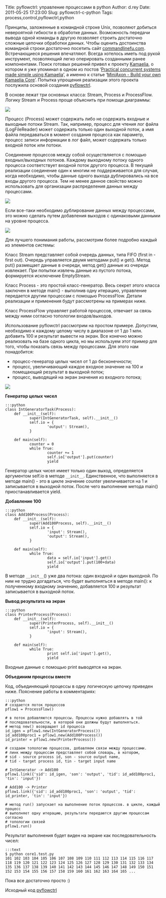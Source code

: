 Title: pyflowctrl: управление процеcсами в python
Author: d.rey
Date: 2011-05-25 17:23:00
Slug: pyflowctrl-c-python
Tags: process,control,pyflowctrl,python

Принципы, заложенные в командной строке Unix, позволяют добиться невероятной гибкости в обработке данных. Возможность передачи вывода одной команды в другую позволяет строить достаточно сложные цепочки обработки данных. Чтобы оценить достоинства командной строки достаточно посетить сайт [commandlinefu.com](http://www.commandlinefu.com/commands/browse). Встречающиеся решения впечатляют. Всегда хотелось иметь под рукой инструмент, позволяющий легко оперировать созданными ранее компонентами. Поиск готовых решений привел к проекту [Kamaelia](http://www.kamaelia.org/Home.html), о котором я уже упоминал в одном из постов ‘[Practical concurrent systems made simple using Kamaelia](http://devel.ownport.net/2011/02/practical-concurrent-systems-made.html)’, а именно к статье ‘[MiniAxon - Build your own Kamaelia Core](http://www.kamaelia.org/MiniAxon.html)’. Попытка упрощения реализации этого проекта послужила основой  создания [pyflowctrl](http://code.google.com/p/sources-ownport/source/browse/pyflowctrl).

В основе лежат три основных класса: Stream, Process и ProcessFlow. Логику Stream и Process проще объяснить при помощи диаграммы:

![](http://2.bp.blogspot.com/-WHzOwLLQkNI/Td0M436nOmI/AAAAAAAAAUk/w_zHJEjvhNs/s320/pyflowctrl-process.png)

Процесс (Process) может содержать либо не содержать входные и выходные потоки Stream. Так, например, процесс для чтения лог файла (LogFileReader) может содержать только один выходной поток, а имя файла передаваться в момент создания процесса как параметр, процесс записи информации в лог файл, может содержать только входной поток или потоки.

Соединение процессов между собой осуществляется с помощью входных/выходных потоков. Каждому выходному потоку одного процесса соответствует входной поток другого процесса. В текущей реализации соединение один к многим не поддерживается для случая, когда необходимо, чтобы данные одного выхода дублировались на все входы другого процесса. Тем не менее данное свойство можно использовать для организации распределения данных между процессами. 

![](http://1.bp.blogspot.com/-nlXz1L9U_vs/Td0NN80m-LI/AAAAAAAAAUs/Tbl5LpJvXYc/s320/pyflowctrl-interconnections-1toN.png)

Если все-таки необходимо дублирование данных между процессами, это можно сделать путем добавления выходов с одинаковыми данными на уровне процесса.

![](http://4.bp.blogspot.com/-wV5d7SSfV40/Td0NX3212hI/AAAAAAAAAU0/35zlEFMJ9X0/s320/pyflowctrl-interconnections-NtoN.png)

Для лучшего понимания работы, рассмотрим более подробно каждый из элементов системы:

Класс Stream представляет собой очередь данных, типа FIFO (first in - first out). Очередь управляется двумя методами put() и get(). Метод put() размещает данные в очереди, метод get() данные из очереди извлекает. При попытки извлечь данные из пустого потока, формируется исключение EmptyStream.

Класс Process - это простой класс-генератор. Весь секрет этого класса заключен в методе main() - выполнив одну итерацию, управление передается другим процессам с помощью ProcessFlow. Детали реализации и применения будут рассмотрены на примерах ниже.

Класс ProcessFlow управляет работой процессов, отвечает за связь между ними согласно топологии входов/выходов.

Использование pyflowctrl рассмотрим на простом примере. Допустим, необходимо к каждому целому числу в диапазоне от 1 до 1 млн. добавить 100 и результат вывести на экран. Все конечно можно реализовать на базе одного цикла, но мы используем этот пример для того, чтобы показать связь между процессами. Для этого нам понадобится:

- процесс-генератор целых чисел от 1 до бесконечности;
- процесс, увеличивающий каждое входное значение на 100 и помещающий результат в выходной поток;
- процесс, выводящий на экран значения из входного потока;

![](http://1.bp.blogspot.com/-I7c9QZ9numo/Td0N7MQ5hmI/AAAAAAAAAU8/6SFGHQvQKBk/s400/pyflowctrl-example.png)

**Генератор целых чисел** 

    :::python
    class IntGeneratorTask(Process):
        def __init__(self):
               super(IntGeneratorTask, self).__init__()
               self.io = {
                       'output': Stream(),
               }
       
        def main(self):
               counter = 0
               while True:
                       counter += 1
                       self.io['output'].put(counter)
                       yield
                       
Генератор целых чисел имеет только один выход, определяется аргументом self.io  в методе `__init__`. Единственное, что выполняется в методе main() - это в цикле значение counter увеличивается на 1 и записывается в выходной поток. После чего выполнение метода main() приостанавливается yield.

**Добавление 100** 

    :::python
    class Add100Process(Process):
        def __init__(self):
               super(Add100Process, self).__init__()
               self.io = {
                       'input': Stream(),
                       'output': Stream(),
               }
       
        def main(self):
               while True:
                       data = self.io['input'].get()
                       self.io['output'].put(100+data)
                       yield
                       
В методе `__init__`() уже два потока: один входной и один выходной. По ним не трудно догадаться, что будет выполняться в методе main(): к полученному входному значению, добавляется 100 и результат записывается в выходной поток.

**Вывод результата на экран** 

    :::python
    class PrinterProcess(Process):
        def __init__(self):
               super(PrinterProcess, self).__init__()
               self.io = {
                       'input': Stream(),
               }
       
        def main(self):
               while True:
                       print self.io['input'].get(),
                       yield
                       
Входные данные с помощью print выводятся на экран.

**Объединим процессы вместе**

Код, объединяющий процессы в одну логическую цепочку приведен ниже. Пояснение работы в комментариях:

    :::python
    # создается поток процессов
    pflow1 = ProcessFlow()

    # в поток добавляются процессы. Процессы нужно добавлять в той
    # последовательности, в которой они должны будут выполняться.
    # метод new() возвращает id процесса
    id_igen = pflow1.new(IntGeneratorProcess())
    id_add100proc1 = pflow1.new(Add100Process())
    id_printer = pflow1.new(PrinterProcess())

    # создаем топологию процессов, добавляем связи между процессами.
    # линк между процессам представляет собой словарь, в котором,
    # sid - source process id, son - source output name,
    # tid - target process id, tin - target input name

    # IntGenerator -> Add100
    pflow1.link({'sid': id_igen, 'son': 'output', 'tid': id_add100proc1, 'tin': 'input'})

    # Add100 -> Printer
    pflow1.link({'sid': id_add100proc1, 'son': 'output', 'tid': id_printer, 'tin': 'input'})

    # метод run() запускает на выполнение поток процессов. в цикле, каждый процесс
    # выполняет одну итерацию, результаты передаются другим процессам согласно
    # топологии связей
    pflow1.run()

Результат выполнения будет виден на экране как последовательность чисел:

    :::text
    $ python core1.test.py
    101 102 103 104 105 106 107 108 109 110 111 112 113 114 115 116 117 118 119 120 121 122 123 124 125 126 127 128 129 130 131 132 133 134 135 136 137 138 139 140 141 142 143 144 145 146 147 148 149 150 151 152 153 154 155 156 157 158 159 160 161 162 163 164 165 ...

Пока все достаточно просто :)

Исходный код [pyflowctrl](http://code.google.com/p/sources-ownport/source/browse/pyflowctrl)

